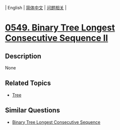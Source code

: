 
| English | [简体中文](README.md) | [问题相关](QUESTION.md) |
# [0549. Binary Tree Longest Consecutive Sequence II](https://leetcode-cn.com/problems/binary-tree-longest-consecutive-sequence-ii/)
## Description
None
## Related Topics
- [Tree](https://leetcode-cn.com/tag/tree)
## Similar Questions
- [Binary Tree Longest Consecutive Sequence](../0298/README_EN.md)
